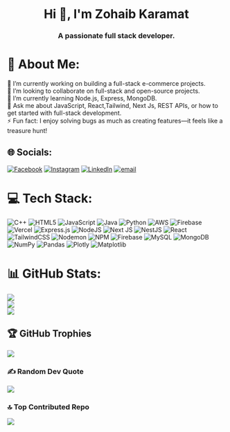 <h1 align="center">Hi 👋, I'm Zohaib Karamat</h1>
<h3 align="center">A passionate full stack developer.</h3>

# 💫 About Me:
🔭 I’m currently working on building a full-stack e-commerce projects.  <br>👯 I’m looking to collaborate on full-stack and open-source projects.  <br>🌱 I’m currently learning Node.js, Express, MongoDB.  <br>💬 Ask me about JavaScript, React,Tailwind, Next Js, REST APIs, or how to get started with full-stack development.  <br>⚡ Fun fact: I enjoy solving bugs as much as creating features—it feels like a treasure hunt!  <br>


## 🌐 Socials:
[![Facebook](https://img.shields.io/badge/Facebook-%231877F2.svg?logo=Facebook&logoColor=white)](https://facebook.com/zohaibjutt.jutt.503) [![Instagram](https://img.shields.io/badge/Instagram-%23E4405F.svg?logo=Instagram&logoColor=white)](https://instagram.com/zohaib_jutt_333) [![LinkedIn](https://img.shields.io/badge/LinkedIn-%230077B5.svg?logo=linkedin&logoColor=white)](https://linkedin.com/in/zohaibkaramat) [![email](https://img.shields.io/badge/Email-D14836?logo=gmail&logoColor=white)](mailto:juttzohaib875@gmail.com) 

# 💻 Tech Stack:
![C++](https://img.shields.io/badge/c++-%2300599C.svg?style=flat&logo=c%2B%2B&logoColor=white) ![HTML5](https://img.shields.io/badge/html5-%23E34F26.svg?style=flat&logo=html5&logoColor=white) ![JavaScript](https://img.shields.io/badge/javascript-%23323330.svg?style=flat&logo=javascript&logoColor=%23F7DF1E) ![Java](https://img.shields.io/badge/java-%23ED8B00.svg?style=flat&logo=openjdk&logoColor=white) ![Python](https://img.shields.io/badge/python-3670A0?style=flat&logo=python&logoColor=ffdd54) ![AWS](https://img.shields.io/badge/AWS-%23FF9900.svg?style=flat&logo=amazon-aws&logoColor=white) ![Firebase](https://img.shields.io/badge/firebase-%23039BE5.svg?style=flat&logo=firebase) ![Vercel](https://img.shields.io/badge/vercel-%23000000.svg?style=flat&logo=vercel&logoColor=white) ![Express.js](https://img.shields.io/badge/express.js-%23404d59.svg?style=flat&logo=express&logoColor=%2361DAFB) ![NodeJS](https://img.shields.io/badge/node.js-6DA55F?style=flat&logo=node.js&logoColor=white) ![Next JS](https://img.shields.io/badge/Next-black?style=flat&logo=next.js&logoColor=white) ![NestJS](https://img.shields.io/badge/nestjs-%23E0234E.svg?style=flat&logo=nestjs&logoColor=white) ![React](https://img.shields.io/badge/react-%2320232a.svg?style=flat&logo=react&logoColor=%2361DAFB) ![TailwindCSS](https://img.shields.io/badge/tailwindcss-%2338B2AC.svg?style=flat&logo=tailwind-css&logoColor=white) ![Nodemon](https://img.shields.io/badge/NODEMON-%23323330.svg?style=flat&logo=nodemon&logoColor=%BBDEAD) ![NPM](https://img.shields.io/badge/NPM-%23CB3837.svg?style=flat&logo=npm&logoColor=white) ![Firebase](https://img.shields.io/badge/firebase-a08021?style=flat&logo=firebase&logoColor=ffcd34) ![MySQL](https://img.shields.io/badge/mysql-4479A1.svg?style=flat&logo=mysql&logoColor=white) ![MongoDB](https://img.shields.io/badge/MongoDB-%234ea94b.svg?style=flat&logo=mongodb&logoColor=white) ![NumPy](https://img.shields.io/badge/numpy-%23013243.svg?style=flat&logo=numpy&logoColor=white) ![Pandas](https://img.shields.io/badge/pandas-%23150458.svg?style=flat&logo=pandas&logoColor=white) ![Plotly](https://img.shields.io/badge/Plotly-%233F4F75.svg?style=flat&logo=plotly&logoColor=white) ![Matplotlib](https://img.shields.io/badge/Matplotlib-%23ffffff.svg?style=flat&logo=Matplotlib&logoColor=black)
# 📊 GitHub Stats:
![](https://github-readme-stats.vercel.app/api?username=Zohaib-karamat&theme=radical&hide_border=false&include_all_commits=false&count_private=false)<br/>
![](https://nirzak-streak-stats.vercel.app/?user=Zohaib-karamat&theme=radical&hide_border=false)<br/>
![](https://github-readme-stats.vercel.app/api/top-langs/?username=Zohaib-karamat&theme=radical&hide_border=false&include_all_commits=false&count_private=false&layout=compact)

## 🏆 GitHub Trophies
![](https://github-profile-trophy.vercel.app/?username=Zohaib-karamat&theme=radical&no-frame=false&no-bg=false&margin-w=4)

### ✍️ Random Dev Quote
![](https://quotes-github-readme.vercel.app/api?type=horizontal&theme=radical)

### 🔝 Top Contributed Repo
![](https://github-contributor-stats.vercel.app/api?username=Zohaib-karamat&limit=5&theme=radical&combine_all_yearly_contributions=true)

<!-- Proudly created with GPRM ( https://gprm.itsvg.in ) -->
